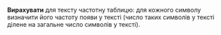 **Вирахувати**  для тексту частотну таблицю: для кожного символу визначити його частоту появи у тексті (число таких символів у тексті ділене на загальне число символів у тексті).